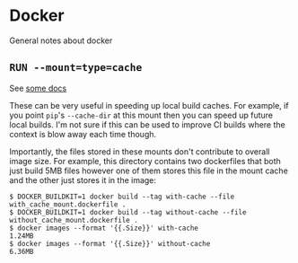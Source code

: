 # Docker

General notes about docker

## `RUN --mount=type=cache`

See [some
docs](https://github.com/moby/buildkit/blob/47e953b294d4a5b4a1dfd68aec788c3642dbf5a7/frontend/dockerfile/docs/reference.md#run---mounttypecache)

These can be very useful in speeding up local build caches. For example, if you
point `pip`'s `--cache-dir` at this mount then you can speed up future local
builds. I'm not sure if this can be used to improve CI builds where the context
is blow away each time though.

Importantly, the files stored in these mounts don't contribute to overall image
size. For example, this directory contains two dockerfiles that both just build
5MB files however one of them stores this file in the mount cache and the other
just stores it in the
image:

``` console
$ DOCKER_BUILDKIT=1 docker build --tag with-cache --file with_cache_mount.dockerfile .
$ DOCKER_BUILDKIT=1 docker build --tag without-cache --file without_cache_mount.dockerfile .
$ docker images --format '{{.Size}}' with-cache
1.24MB
$ docker images --format '{{.Size}}' without-cache
6.36MB
```
